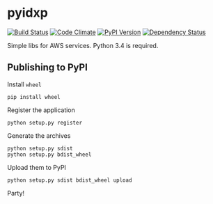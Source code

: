 # pyidxp

[![Build Status](https://travis-ci.org/idxp/pyidxp.svg?branch=master)](https://travis-ci.org/idxp/pyidxp) [![Code Climate](https://codeclimate.com/github/idxp/pyidxp/badges/gpa.svg)](https://codeclimate.com/github/idxp/pyidxp) [![PyPI Version](https://img.shields.io/pypi/v/pyidxp.svg?style=flat)](https://pypi.python.org/pypi/pyidxp/) [![Dependency Status](https://gemnasium.com/idxp/pyidxp.svg)](https://gemnasium.com/idxp/pyidxp)

Simple libs for AWS services. Python 3.4 is required.

## Publishing to PyPI

Install `wheel`

```
pip install wheel
```

Register the application

```
python setup.py register
```

Generate the archives

```
python setup.py sdist
python setup.py bdist_wheel
```

Upload them to PyPI

```
python setup.py sdist bdist_wheel upload
```

Party!
